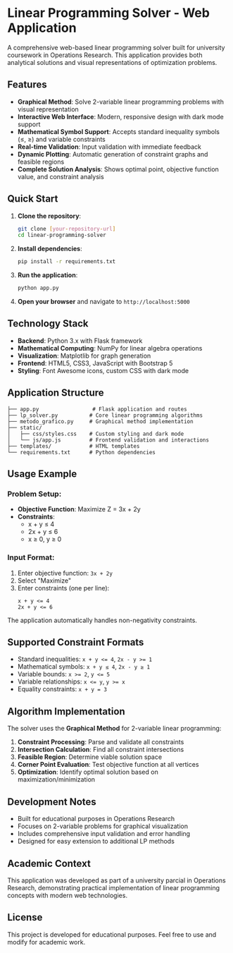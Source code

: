 # Linear Programming Solver - Web Application

A comprehensive web-based linear programming solver built for university coursework in Operations Research. This application provides both analytical solutions and visual representations of optimization problems.

## Features

- **Graphical Method**: Solve 2-variable linear programming problems with visual representation
- **Interactive Web Interface**: Modern, responsive design with dark mode support
- **Mathematical Symbol Support**: Accepts standard inequality symbols (≤, ≥) and variable constraints
- **Real-time Validation**: Input validation with immediate feedback
- **Dynamic Plotting**: Automatic generation of constraint graphs and feasible regions
- **Complete Solution Analysis**: Shows optimal point, objective function value, and constraint analysis

## Quick Start

1. **Clone the repository**:
   ```bash
   git clone [your-repository-url]
   cd linear-programming-solver
   ```

2. **Install dependencies**:
   ```bash
   pip install -r requirements.txt
   ```

3. **Run the application**:
   ```bash
   python app.py
   ```

4. **Open your browser** and navigate to `http://localhost:5000`

## Technology Stack

- **Backend**: Python 3.x with Flask framework
- **Mathematical Computing**: NumPy for linear algebra operations
- **Visualization**: Matplotlib for graph generation
- **Frontend**: HTML5, CSS3, JavaScript with Bootstrap 5
- **Styling**: Font Awesome icons, custom CSS with dark mode

## Application Structure

```
├── app.py                 # Flask application and routes
├── lp_solver.py          # Core linear programming algorithms
├── metodo_grafico.py     # Graphical method implementation
├── static/
│   ├── css/styles.css    # Custom styling and dark mode
│   └── js/app.js         # Frontend validation and interactions
├── templates/            # HTML templates
└── requirements.txt      # Python dependencies
```

## Usage Example

### Problem Setup:
- **Objective Function**: Maximize Z = 3x + 2y
- **Constraints**:
  - x + y ≤ 4
  - 2x + y ≤ 6
  - x ≥ 0, y ≥ 0

### Input Format:
1. Enter objective function: `3x + 2y`
2. Select "Maximize"
3. Enter constraints (one per line):
   ```
   x + y <= 4
   2x + y <= 6
   ```

The application automatically handles non-negativity constraints.

## Supported Constraint Formats

- Standard inequalities: `x + y <= 4`, `2x - y >= 1`
- Mathematical symbols: `x + y ≤ 4`, `2x - y ≥ 1`
- Variable bounds: `x >= 2`, `y <= 5`
- Variable relationships: `x <= y`, `y >= x`
- Equality constraints: `x + y = 3`

## Algorithm Implementation

The solver uses the **Graphical Method** for 2-variable linear programming:

1. **Constraint Processing**: Parse and validate all constraints
2. **Intersection Calculation**: Find all constraint intersections
3. **Feasible Region**: Determine viable solution space
4. **Corner Point Evaluation**: Test objective function at all vertices
5. **Optimization**: Identify optimal solution based on maximization/minimization

## Development Notes

- Built for educational purposes in Operations Research
- Focuses on 2-variable problems for graphical visualization
- Includes comprehensive input validation and error handling
- Designed for easy extension to additional LP methods

## Academic Context

This application was developed as part of a university parcial in Operations Research, demonstrating practical implementation of linear programming concepts with modern web technologies.

## License

This project is developed for educational purposes. Feel free to use and modify for academic work.